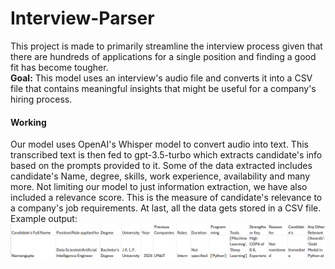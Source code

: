 # Interview-Parser
This project is made to primarily streamline the interview process given that there are hundreds of applications for a single position and finding a good fit has become tougher. <br>
<B> Goal:</B> This model uses an interview's audio file and converts it into a CSV file that contains meaningful insights that might be useful for a company's hiring process. <br>
<h4>Working</h4>
Our model uses OpenAI's Whisper model to convert audio into text. This transcribed text is then fed to gpt-3.5-turbo which extracts candidate's info based on the prompts provided to it. Some of the data extracted includes candidate's Name, degree, skills, work experience, availability and many more. Not limiting our model to just information extraction, we have also included a relevance score. This is the measure of candidate's relevance to a company's job requirements. At last, all the data gets stored in a CSV file. <br>
Example output:
<img src="Image/Screenshot 2024-12-06 234941.png">
